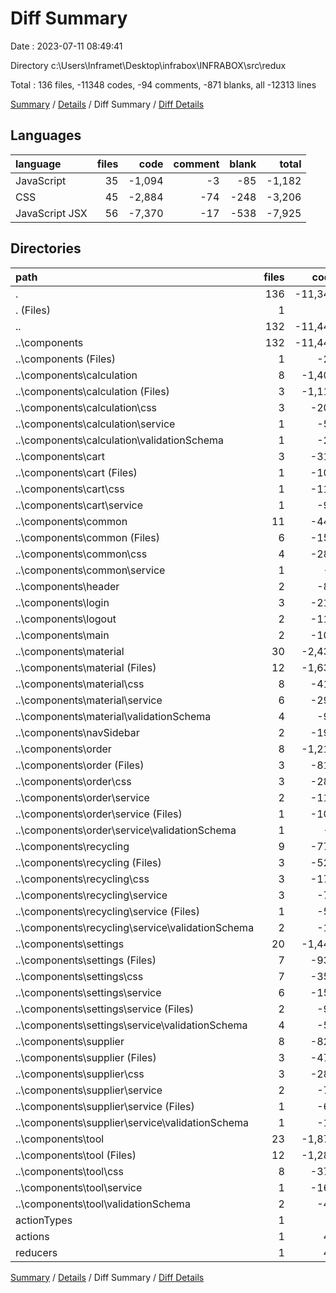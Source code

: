 # Diff Summary

Date : 2023-07-11 08:49:41

Directory c:\\Users\\Inframet\\Desktop\\infrabox\\INFRABOX\\src\\redux

Total : 136 files, -11348 codes, -94 comments, -871 blanks, all -12313 lines

[Summary](results.md) / [Details](details.md) / Diff Summary / [Diff Details](diff-details.md)

## Languages

| language       | files |   code | comment | blank |  total |
| :------------- | ----: | -----: | ------: | ----: | -----: |
| JavaScript     |    35 | -1,094 |      -3 |   -85 | -1,182 |
| CSS            |    45 | -2,884 |     -74 |  -248 | -3,206 |
| JavaScript JSX |    56 | -7,370 |     -17 |  -538 | -7,925 |

## Directories

| path                                                 | files |    code | comment | blank |   total |
| :--------------------------------------------------- | ----: | ------: | ------: | ----: | ------: |
| .                                                    |   136 | -11,348 |     -94 |  -871 | -12,313 |
| . (Files)                                            |     1 |       4 |       0 |     3 |       7 |
| ..                                                   |   132 | -11,445 |     -94 |  -891 | -12,430 |
| ..\\components                                       |   132 | -11,445 |     -94 |  -891 | -12,430 |
| ..\\components (Files)                               |     1 |     -28 |       0 |    -4 |     -32 |
| ..\\components\\calculation                          |     8 |  -1,400 |      -4 |   -79 |  -1,483 |
| ..\\components\\calculation (Files)                  |     3 |  -1,111 |       0 |   -53 |  -1,164 |
| ..\\components\\calculation\\css                     |     3 |    -207 |      -4 |   -20 |    -231 |
| ..\\components\\calculation\\service                 |     1 |     -58 |       0 |    -4 |     -62 |
| ..\\components\\calculation\\validationSchema        |     1 |     -24 |       0 |    -2 |     -26 |
| ..\\components\\cart                                 |     3 |    -315 |      -6 |   -43 |    -364 |
| ..\\components\\cart (Files)                         |     1 |    -107 |      -2 |   -14 |    -123 |
| ..\\components\\cart\\css                            |     1 |    -116 |      -4 |    -7 |    -127 |
| ..\\components\\cart\\service                        |     1 |     -92 |       0 |   -22 |    -114 |
| ..\\components\\common                               |    11 |    -444 |      -8 |   -35 |    -487 |
| ..\\components\\common (Files)                       |     6 |    -153 |       0 |   -21 |    -174 |
| ..\\components\\common\\css                          |     4 |    -285 |      -8 |   -12 |    -305 |
| ..\\components\\common\\service                      |     1 |      -6 |       0 |    -2 |      -8 |
| ..\\components\\header                               |     2 |     -86 |      -4 |    -8 |     -98 |
| ..\\components\\login                                |     3 |    -210 |      -5 |   -12 |    -227 |
| ..\\components\\logout                               |     2 |    -113 |      -4 |    -7 |    -124 |
| ..\\components\\main                                 |     2 |    -102 |      -4 |    -7 |    -113 |
| ..\\components\\material                             |    30 |  -2,434 |     -17 |  -212 |  -2,663 |
| ..\\components\\material (Files)                     |    12 |  -1,630 |      -5 |  -144 |  -1,779 |
| ..\\components\\material\\css                        |     8 |    -416 |     -12 |   -45 |    -473 |
| ..\\components\\material\\service                    |     6 |    -296 |       0 |   -14 |    -310 |
| ..\\components\\material\\validationSchema           |     4 |     -92 |       0 |    -9 |    -101 |
| ..\\components\\navSidebar                           |     2 |    -194 |      -7 |   -17 |    -218 |
| ..\\components\\order                                |     8 |  -1,210 |     -10 |   -84 |  -1,304 |
| ..\\components\\order (Files)                        |     3 |    -813 |      -4 |   -55 |    -872 |
| ..\\components\\order\\css                           |     3 |    -285 |      -4 |   -23 |    -312 |
| ..\\components\\order\\service                       |     2 |    -112 |      -2 |    -6 |    -120 |
| ..\\components\\order\\service (Files)               |     1 |    -108 |      -2 |    -4 |    -114 |
| ..\\components\\order\\service\\validationSchema     |     1 |      -4 |       0 |    -2 |      -6 |
| ..\\components\\recycling                            |     9 |    -770 |      -4 |   -70 |    -844 |
| ..\\components\\recycling (Files)                    |     3 |    -521 |       0 |   -41 |    -562 |
| ..\\components\\recycling\\css                       |     3 |    -175 |      -4 |   -21 |    -200 |
| ..\\components\\recycling\\service                   |     3 |     -74 |       0 |    -8 |     -82 |
| ..\\components\\recycling\\service (Files)           |     1 |     -58 |       0 |    -4 |     -62 |
| ..\\components\\recycling\\service\\validationSchema |     2 |     -16 |       0 |    -4 |     -20 |
| ..\\components\\settings                             |    20 |  -1,440 |      -5 |  -101 |  -1,546 |
| ..\\components\\settings (Files)                     |     7 |    -935 |       0 |   -54 |    -989 |
| ..\\components\\settings\\css                        |     7 |    -353 |      -4 |   -30 |    -387 |
| ..\\components\\settings\\service                    |     6 |    -152 |      -1 |   -17 |    -170 |
| ..\\components\\settings\\service (Files)            |     2 |     -99 |      -1 |    -9 |    -109 |
| ..\\components\\settings\\service\\validationSchema  |     4 |     -53 |       0 |    -8 |     -61 |
| ..\\components\\supplier                             |     8 |    -828 |       0 |   -51 |    -879 |
| ..\\components\\supplier (Files)                     |     3 |    -471 |       0 |   -22 |    -493 |
| ..\\components\\supplier\\css                        |     3 |    -283 |       0 |   -23 |    -306 |
| ..\\components\\supplier\\service                    |     2 |     -74 |       0 |    -6 |     -80 |
| ..\\components\\supplier\\service (Files)            |     1 |     -60 |       0 |    -4 |     -64 |
| ..\\components\\supplier\\service\\validationSchema  |     1 |     -14 |       0 |    -2 |     -16 |
| ..\\components\\tool                                 |    23 |  -1,871 |     -16 |  -161 |  -2,048 |
| ..\\components\\tool (Files)                         |    12 |  -1,288 |      -4 |  -108 |  -1,400 |
| ..\\components\\tool\\css                            |     8 |    -377 |     -12 |   -40 |    -429 |
| ..\\components\\tool\\service                        |     1 |    -161 |       0 |    -8 |    -169 |
| ..\\components\\tool\\validationSchema               |     2 |     -45 |       0 |    -5 |     -50 |
| actionTypes                                          |     1 |       5 |       0 |     1 |       6 |
| actions                                              |     1 |      42 |       0 |     7 |      49 |
| reducers                                             |     1 |      46 |       0 |     9 |      55 |

[Summary](results.md) / [Details](details.md) / Diff Summary / [Diff Details](diff-details.md)
